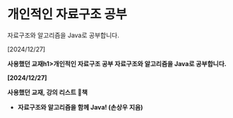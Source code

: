 <h1>개인적인 자료구조 공부</h1>
자료구조와 알고리즘을 Java로 공부합니다.

[2024/12/27]

<strong>사용했던 교재h1>개인적인 자료구조 공부</h1>
자료구조와 알고리즘을 Java로 공부합니다.

[2024/12/27]

<strong>사용했던 교재, 강의 리스트</strong>
📖책<ul>
  <li>자료구조와 알고리즘을 함께 Java! (손상우 지음)</li>
</ul>
